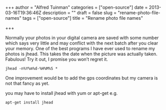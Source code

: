 +++
author = "Alfred Tuinman"
categories = ["open-source"]
date = 2013-03-16T19:36:46Z
description = ""
draft = false
slug = "rename-photo-file-names"
tags = ["open-source"]
title = "Rename photo file names"

+++


Normally your photos in your digital camera are saved with some number which says very little and may conflict with the next batch after you clear your memory. One of the best programs I have ever used to rename my photos is jhead. This takes the date when the picture was actually taken. Fabulous! Try it out, I promise you won’t regret it.

    jhead -n%Y%m%d-%H%M%S *

One improvement would be to add the gps coordinates but my camera is not that fancy as yet.

you may have to install jhead with yum or apt-get e.g.

    apt-get install jhead

